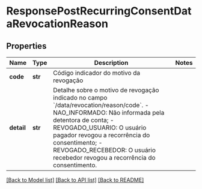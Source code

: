 # ResponsePostRecurringConsentDataRevocationReason

## Properties
Name | Type | Description | Notes
------------ | ------------- | ------------- | -------------
**code** | **str** | Código indicador do motivo da revogação  | 
**detail** | **str** | Detalhe sobre o motivo de revogação indicado no campo &#x60;/data/revocation/reason/code&#x60;. - NAO_INFORMADO: Não informada pela detentora de conta; - REVOGADO_USUARIO: O usuário pagador revogou a recorrência do consentimento; - REVOGADO_RECEBEDOR: O usuário recebedor revogou a recorrência do consentimento.  | 

[[Back to Model list]](../README.md#documentation-for-models) [[Back to API list]](../README.md#documentation-for-api-endpoints) [[Back to README]](../README.md)

